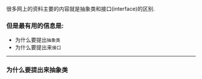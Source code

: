 很多网上的资料主要的内容就是抽象类和接口(interface)的区别.

### 但是最有用的信息是:
- 为什么要提出`抽象类`
- 为什么要提出来`接口`


----

### 为什么要提出来抽象类
